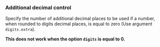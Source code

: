 ### Additional decimal control

Specify the number of additional decimal places to be used if a number, when rounded to digits decimal places, is equal to zero (Use argument `digits.extra`).

**This does not work when the option `digits` is equal to 0.**

